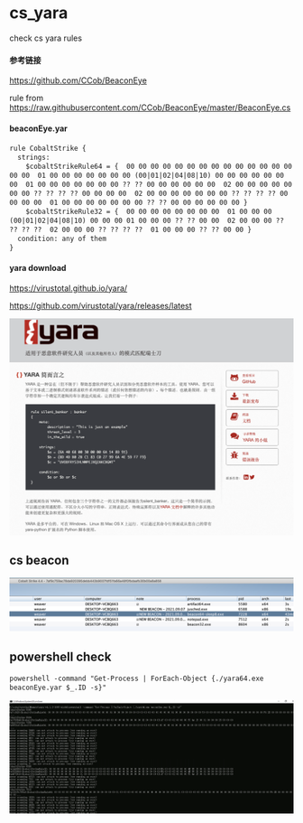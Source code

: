 # cs_yara
check cs yara rules

#### 参考链接
https://github.com/CCob/BeaconEye

rule from https://raw.githubusercontent.com/CCob/BeaconEye/master/BeaconEye.cs

#### beaconEye.yar

```
rule CobaltStrike { 
  strings:  
    $cobaltStrikeRule64 = {  00 00 00 00 00 00 00 00 00 00 00 00 00 00 00 00  01 00 00 00 00 00 00 00 (00|01|02|04|08|10) 00 00 00 00 00 00 00  01 00 00 00 00 00 00 00 ?? ?? 00 00 00 00 00 00  02 00 00 00 00 00 00 00 ?? ?? ?? ?? 00 00 00 00  02 00 00 00 00 00 00 00 ?? ?? ?? ?? 00 00 00 00  01 00 00 00 00 00 00 00 ?? ?? 00 00 00 00 00 00 } 
    $cobaltStrikeRule32 = {  00 00 00 00 00 00 00 00  01 00 00 00 (00|01|02|04|08|10) 00 00 00 01 00 00 00 ?? ?? 00 00  02 00 00 00 ?? ?? ?? ??  02 00 00 00 ?? ?? ?? ??  01 00 00 00 ?? ?? 00 00 }
  condition: any of them
}

```

#### yara download

https://virustotal.github.io/yara/


https://github.com/virustotal/yara/releases/latest

![](./images/yara.png)

## cs beacon

![](./images/cs-beacon.png)


## powershell check
```
powershell -command "Get-Process | ForEach-Object {./yara64.exe beaconEye.yar $_.ID -s}"
```

![](./images/beaconEye.png)
